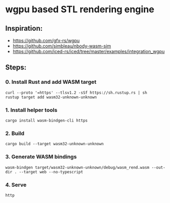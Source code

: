# wgpu based STL rendering engine
## Inspiration:

* https://github.com/gfx-rs/wgpu
* https://github.com/simbleau/nbody-wasm-sim
* https://github.com/iced-rs/iced/tree/master/examples/integration_wgpu

## Steps:

### 0. Install Rust and add WASM target
```
curl --proto '=https' --tlsv1.2 -sSf https://sh.rustup.rs | sh
rustup target add wasm32-unknown-unknown
```

### 1. Install helper tools
```
cargo install wasm-bindgen-cli https
```

### 2. Build
```
cargo build --target wasm32-unknown-unknown
```

### 3. Generate WASM bindings
```
wasm-bindgen target/wasm32-unknown-unknown/debug/wasm_rend.wasm --out-dir . --target web --no-typescript
```

### 4. Serve
```
http
```